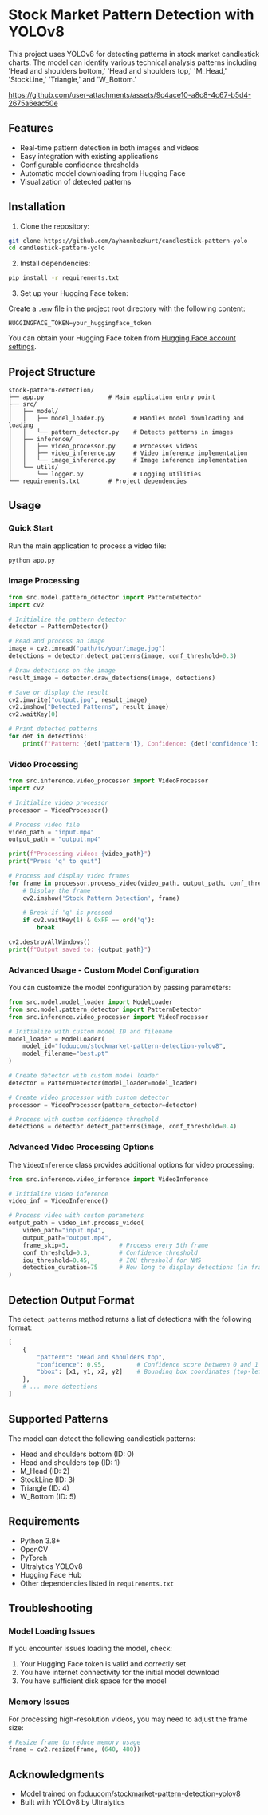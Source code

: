 # Stock Market Pattern Detection with YOLOv8

This project uses YOLOv8 for detecting patterns in stock market candlestick charts. The model can identify various technical analysis patterns including 'Head and shoulders bottom,' 'Head and shoulders top,' 'M_Head,' 'StockLine,' 'Triangle,' and 'W_Bottom.'

https://github.com/user-attachments/assets/9c4ace10-a8c8-4c67-b5d4-2675a6eac50e

## Features

- Real-time pattern detection in both images and videos
- Easy integration with existing applications
- Configurable confidence thresholds
- Automatic model downloading from Hugging Face
- Visualization of detected patterns

## Installation

1. Clone the repository:
```bash
git clone https://github.com/ayhannbozkurt/candlestick-pattern-yolo
cd candlestick-pattern-yolo
```

2. Install dependencies:
```bash
pip install -r requirements.txt
```

3. Set up your Hugging Face token:

Create a `.env` file in the project root directory with the following content:
```
HUGGINGFACE_TOKEN=your_huggingface_token
```

You can obtain your Hugging Face token from [Hugging Face account settings](https://huggingface.co/settings/tokens).

## Project Structure

```
stock-pattern-detection/
├── app.py                  # Main application entry point
├── src/
│   ├── model/
│   │   ├── model_loader.py        # Handles model downloading and loading
│   │   └── pattern_detector.py    # Detects patterns in images
│   ├── inference/
│   │   ├── video_processor.py     # Processes videos
│   │   ├── video_inference.py     # Video inference implementation
│   │   └── image_inference.py     # Image inference implementation
│   └── utils/
│       └── logger.py              # Logging utilities
└── requirements.txt        # Project dependencies
```

## Usage

### Quick Start

Run the main application to process a video file:

```bash
python app.py
```

### Image Processing

```python
from src.model.pattern_detector import PatternDetector
import cv2

# Initialize the pattern detector
detector = PatternDetector()

# Read and process an image
image = cv2.imread("path/to/your/image.jpg")
detections = detector.detect_patterns(image, conf_threshold=0.3)

# Draw detections on the image
result_image = detector.draw_detections(image, detections)

# Save or display the result
cv2.imwrite("output.jpg", result_image)
cv2.imshow("Detected Patterns", result_image)
cv2.waitKey(0)

# Print detected patterns
for det in detections:
    print(f"Pattern: {det['pattern']}, Confidence: {det['confidence']:.2f}")
```

### Video Processing

```python
from src.inference.video_processor import VideoProcessor
import cv2

# Initialize video processor
processor = VideoProcessor()

# Process video file
video_path = "input.mp4"
output_path = "output.mp4"

print(f"Processing video: {video_path}")
print("Press 'q' to quit")

# Process and display video frames
for frame in processor.process_video(video_path, output_path, conf_threshold=0.3):
    # Display the frame
    cv2.imshow('Stock Pattern Detection', frame)
    
    # Break if 'q' is pressed
    if cv2.waitKey(1) & 0xFF == ord('q'):
        break

cv2.destroyAllWindows()
print(f"Output saved to: {output_path}")
```

### Advanced Usage - Custom Model Configuration

You can customize the model configuration by passing parameters:

```python
from src.model.model_loader import ModelLoader
from src.model.pattern_detector import PatternDetector
from src.inference.video_processor import VideoProcessor

# Initialize with custom model ID and filename
model_loader = ModelLoader(
    model_id="foduucom/stockmarket-pattern-detection-yolov8",
    model_filename="best.pt"
)

# Create detector with custom model loader
detector = PatternDetector(model_loader=model_loader)

# Create video processor with custom detector
processor = VideoProcessor(pattern_detector=detector)

# Process with custom confidence threshold
detections = detector.detect_patterns(image, conf_threshold=0.4)
```

### Advanced Video Processing Options

The `VideoInference` class provides additional options for video processing:

```python
from src.inference.video_inference import VideoInference

# Initialize video inference
video_inf = VideoInference()

# Process video with custom parameters
output_path = video_inf.process_video(
    video_path="input.mp4",
    output_path="output.mp4",
    frame_skip=5,              # Process every 5th frame
    conf_threshold=0.3,        # Confidence threshold
    iou_threshold=0.45,        # IOU threshold for NMS
    detection_duration=75      # How long to display detections (in frames)
)
```

## Detection Output Format

The `detect_patterns` method returns a list of detections with the following format:

```python
[
    {
        "pattern": "Head and shoulders top",
        "confidence": 0.95,         # Confidence score between 0 and 1
        "bbox": [x1, y1, x2, y2]    # Bounding box coordinates (top-left, bottom-right)
    },
    # ... more detections
]
```

## Supported Patterns

The model can detect the following candlestick patterns:

- Head and shoulders bottom (ID: 0)
- Head and shoulders top (ID: 1)
- M_Head (ID: 2)
- StockLine (ID: 3)
- Triangle (ID: 4)
- W_Bottom (ID: 5)

## Requirements

- Python 3.8+
- OpenCV
- PyTorch
- Ultralytics YOLOv8
- Hugging Face Hub
- Other dependencies listed in `requirements.txt`

## Troubleshooting

### Model Loading Issues

If you encounter issues loading the model, check:

1. Your Hugging Face token is valid and correctly set
2. You have internet connectivity for the initial model download
3. You have sufficient disk space for the model

### Memory Issues

For processing high-resolution videos, you may need to adjust the frame size:

```python
# Resize frame to reduce memory usage
frame = cv2.resize(frame, (640, 480))
```

## Acknowledgments

- Model trained on [foduucom/stockmarket-pattern-detection-yolov8](https://huggingface.co/foduucom/stockmarket-pattern-detection-yolov8)
- Built with YOLOv8 by Ultralytics
